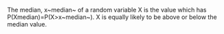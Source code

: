 The median, x~median~ of a random variable X is the value which has
P(Xmedian)=P(X\>x~median~). X is equally likely to be above or below the
median value.
